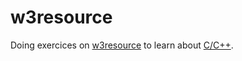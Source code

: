 # w3resource

Doing exercices on [w3resource](https://www.w3resource.com/c-programming-exercises/basic-declarations-and-expressions/index.php) to learn about [C/C++](https://en.wikipedia.org/wiki/C%2B%2B).


